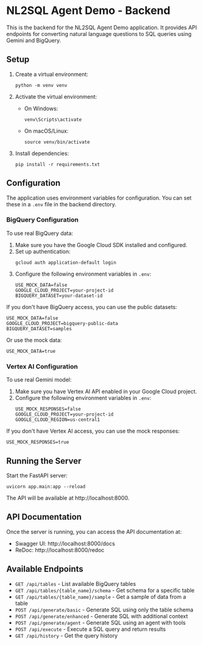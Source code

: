 # NL2SQL Agent Demo - Backend

This is the backend for the NL2SQL Agent Demo application. It provides API endpoints for converting natural language questions to SQL queries using Gemini and BigQuery.

## Setup

1. Create a virtual environment:
   ```
   python -m venv venv
   ```

2. Activate the virtual environment:
   - On Windows:
     ```
     venv\Scripts\activate
     ```
   - On macOS/Linux:
     ```
     source venv/bin/activate
     ```

3. Install dependencies:
   ```
   pip install -r requirements.txt
   ```

## Configuration

The application uses environment variables for configuration. You can set these in a `.env` file in the backend directory.

### BigQuery Configuration

To use real BigQuery data:

1. Make sure you have the Google Cloud SDK installed and configured.
2. Set up authentication:
   ```
   gcloud auth application-default login
   ```
3. Configure the following environment variables in `.env`:
   ```
   USE_MOCK_DATA=false
   GOOGLE_CLOUD_PROJECT=your-project-id
   BIGQUERY_DATASET=your-dataset-id
   ```

If you don't have BigQuery access, you can use the public datasets:
```
USE_MOCK_DATA=false
GOOGLE_CLOUD_PROJECT=bigquery-public-data
BIGQUERY_DATASET=samples
```

Or use the mock data:
```
USE_MOCK_DATA=true
```

### Vertex AI Configuration

To use real Gemini model:

1. Make sure you have Vertex AI API enabled in your Google Cloud project.
2. Configure the following environment variables in `.env`:
   ```
   USE_MOCK_RESPONSES=false
   GOOGLE_CLOUD_PROJECT=your-project-id
   GOOGLE_CLOUD_REGION=us-central1
   ```

If you don't have Vertex AI access, you can use the mock responses:
```
USE_MOCK_RESPONSES=true
```

## Running the Server

Start the FastAPI server:
```
uvicorn app.main:app --reload
```

The API will be available at http://localhost:8000.

## API Documentation

Once the server is running, you can access the API documentation at:
- Swagger UI: http://localhost:8000/docs
- ReDoc: http://localhost:8000/redoc

## Available Endpoints

- `GET /api/tables` - List available BigQuery tables
- `GET /api/tables/{table_name}/schema` - Get schema for a specific table
- `GET /api/tables/{table_name}/sample` - Get a sample of data from a table
- `POST /api/generate/basic` - Generate SQL using only the table schema
- `POST /api/generate/enhanced` - Generate SQL with additional context
- `POST /api/generate/agent` - Generate SQL using an agent with tools
- `POST /api/execute` - Execute a SQL query and return results
- `GET /api/history` - Get the query history 